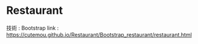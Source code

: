 # Restaurant
技術 : Bootstrap
link : https://cutemou.github.io/Restaurant/Bootstrap_restaurant/restaurant.html
